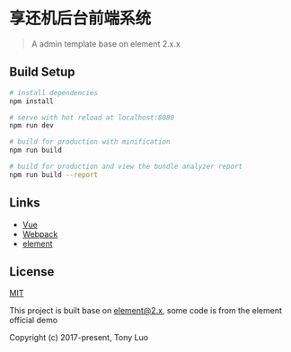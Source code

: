 # 享还机后台前端系统

> A admin template base on element 2.x.x

## Build Setup

``` bash
# install dependencies
npm install

# serve with hot reload at localhost:8080
npm run dev

# build for production with minification
npm run build

# build for production and view the bundle analyzer report
npm run build --report
```


## Links

- [Vue](https://github.com/vuejs/vue)
- [Webpack](https://github.com/webpack/webpack)
- [element](http://element.eleme.io/)

## License
[MIT](http://opensource.org/licenses/MIT)

This project is built base on element@2.x, some code is from the element official demo

Copyright (c) 2017-present, Tony Luo
